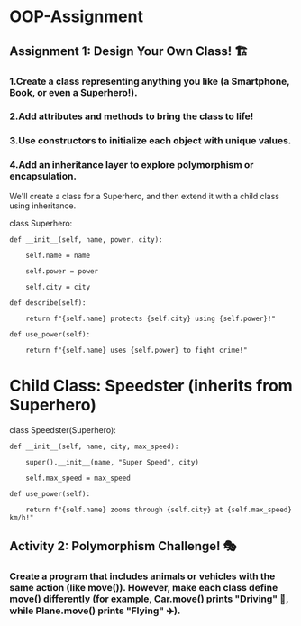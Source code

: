 # OOP-Assignment
## Assignment 1: Design Your Own Class! 🏗️
### 1.Create a class representing anything you like (a Smartphone, Book, or even a Superhero!).
### 2.Add attributes and methods to bring the class to life!
### 3.Use constructors to initialize each object with unique values.
### 4.Add an inheritance layer to explore polymorphism or encapsulation.

We'll create a class for a Superhero, and then extend it with a child class using inheritance.

class Superhero:

    def __init__(self, name, power, city):
    
        self.name = name
        
        self.power = power
        
        self.city = city

    def describe(self):
    
        return f"{self.name} protects {self.city} using {self.power}!"

    def use_power(self):
    
        return f"{self.name} uses {self.power} to fight crime!"
# Child Class: Speedster (inherits from Superhero)
class Speedster(Superhero):

    def __init__(self, name, city, max_speed):
    
        super().__init__(name, "Super Speed", city)
        
        self.max_speed = max_speed

    def use_power(self):
    
        return f"{self.name} zooms through {self.city} at {self.max_speed} km/h!"


## Activity 2: Polymorphism Challenge! 🎭

### Create a program that includes animals or vehicles with the same action (like move()). However, make each class define move() differently (for example, Car.move() prints "Driving" 🚗, while Plane.move() prints "Flying" ✈️).
